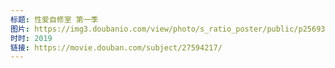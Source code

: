 ```yaml
---
标题: 性爱自修室 第一季
图片: https://img3.doubanio.com/view/photo/s_ratio_poster/public/p2569324883.jpg
时时: 2019
链接: https://movie.douban.com/subject/27594217/
---
```

